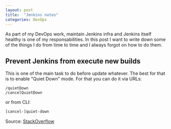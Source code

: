 ```yaml
---
layout: post
title:  "Jenkins notes"
categories: DevOps
---
```

As part of my DevOps work, maintain Jenkins infra and Jenkins itself healthy is one of my responsabilities. In this
post I want to write down some of the things I do from time to time and I always forgot on how to do them.

## Prevent Jenkins from execute new builds

This is one of the main task to do before update whatever. The best for that is to enable "Quiet Down" mode. For
that you can do it via URLs:

```
/quietDown
/cancelQuietDown
```

or from CLI:

``` bash
[cancel-]quiet-down
```

Source: [StackOverflow](https://stackoverflow.com/questions/8472589/preventing-jenkins-from-executing-new-builds-in-a-defined-time-frame-e-g-6-7am)
